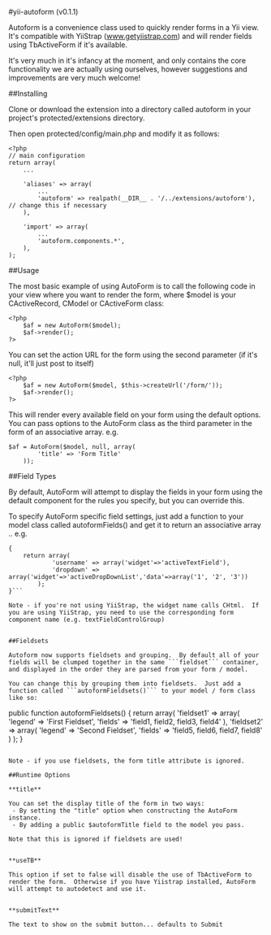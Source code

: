 #yii-autoform (v0.1.1)

Autoform is a convenience class used to quickly render forms in a Yii view.  It's compatible with YiiStrap (www.getyiistrap.com) and will render fields using TbActiveForm if it's available.

It's very much in it's infancy at the moment, and only contains the core functionality we are actually using ourselves, however suggestions and improvements are very much welcome!


##Installing

Clone or download the extension into a directory called autoform in your project's protected/extensions directory.

Then open protected/config/main.php and modify it as follows:

```
<?php
// main configuration
return array(
	...

    'aliases' => array(
        ...
        'autoform' => realpath(__DIR__ . '/../extensions/autoform'), // change this if necessary
    ),

    'import' => array(
        ...
        'autoform.components.*',
    ),
);
```


##Usage

The most basic example of using AutoForm is to call the following code in your view where you want to render the form, where $model is your CActiveRecord, CModel or CActiveForm class:

```
<?php
	$af = new AutoForm($model);
	$af->render();
?>
```

You can set the action URL for the form using the second parameter (if it's null, it'll just post to itself)

```
<?php
	$af = new AutoForm($model, $this->createUrl('/form/'));
	$af->render();
?>
```

This will render every available field on your form using the default options.  You can pass options to the AutoForm class as the third parameter in the form of an associative array.  e.g.

```
$af = AutoForm($model, null, array(
		'title' => 'Form Title'
	));
```


##Field Types

By default, AutoForm will attempt to display the fields in your form using the default component for the rules you specify, but you can override this.

To specify AutoForm specific field settings, just add a function to your model class called autoformFields() and get it to return an associative array .. e.g.

```public function autoformFields()
{
    return array(
            'username' => array('widget'=>'activeTextField'),
            'dropdown' => array('widget'=>'activeDropDownList','data'=>array('1', '2', '3'))
        );
}```

Note - if you're not using YiiStrap, the widget name calls CHtml.  If you are using YiiStrap, you need to use the corresponding form component name (e.g. textFieldControlGroup)


##Fieldsets

Autoform now supports fieldsets and grouping.  By default all of your fields will be clumped together in the same ```fieldset``` container, and displayed in the order they are parsed from your form / model.

You can change this by grouping them into fieldsets.  Just add a function called ```autoformFieldsets()``` to your model / form class like so:

```
public function autoformFieldsets() {
  return array(
	  'fieldset1' => array(
		  'legend' => 'First Fieldset',
		  'fields' => 'field1, field2, field3, field4'
	      ),
	  'fieldset2' => array(
		  'legend' => 'Second Fieldset',
		  'fields' => 'field5, field6, field7, field8'
	      )
      );
}
```

Note - if you use fieldsets, the form title attribute is ignored.

##Runtime Options

**title**

You can set the display title of the form in two ways:
 - By setting the "title" option when constructing the AutoForm instance.
 - By adding a public $autoformTitle field to the model you pass.
 
Note that this is ignored if fieldsets are used!


**useTB**

This option if set to false will disable the use of TbActiveForm to render the form.  Otherwise if you have Yiistrap installed, AutoForm will attempt to autodetect and use it.


**submitText**

The text to show on the submit button... defaults to Submit
